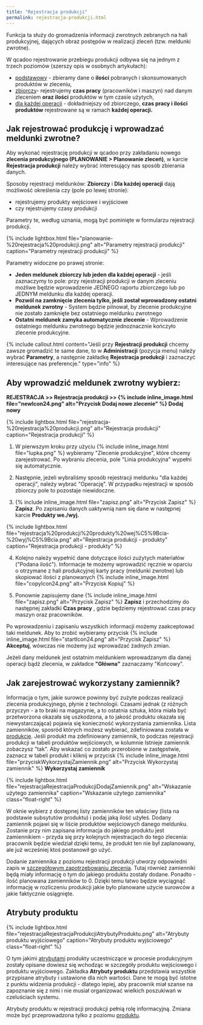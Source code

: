 ```yaml
---
title: "Rejestracja produkcji"
permalink: rejestracja-produkcji.html
---
```

Funkcja ta służy do gromadzenia informacji zwrotnych zebranych na hali produkcyjnej, dających obraz postępów w realizacji zleceń (tzw. meldunki zwrotne).
  
W qcadoo rejestrowanie przebiegu produkcji odbywa się na jednym z trzech poziomów (szerszy opis w osobnych artykułach):

- [podstawowy](/podstawowe-rejestrowanie-produkcji) - zbieramy dane o **ilości** pobranych i skonsumowanych produktów w zleceniu,
- [zbiorczy](/zbiorcze-rejestrowanie-produkcji)- rejestrujemy **czas pracy** (pracowników i maszyn) nad danym zleceniem **oraz ilości** produktów w tym czasie użytych,
- [dla każdej operacji](/rejestracja-kazdej-operacji) - dokładniejszy od zbiorczego, **czas pracy i ilości produktów** rejestrowane są w ramach **każdej operacji.** 

## Jak rejestrować produkcję i wprowadzać meldunki zwrotne?

Aby wykonać rejestrację produkcji w qcadoo przy zakładaniu nowego **zlecenia produkcyjnego (PLANOWANIE > Planowanie zleceń)**, w karcie **Rejestracja produkcji** należy wybrać interesujący nas sposób zbierania danych.

Sposoby rejestracji meldunków: **Zbiorczy** i **Dla każdej operacji** dają możliwość określenia czy (pole po lewej stronie):

- rejestrujemy produkty wejściowe i wyjściowe
- czy rejestrujemy czasy produkcji

Parametry te, według uznania, mogą być pominięte w formularzu rejestracji produkcji.

{% include lightbox.html file="planowanie-%20rejestracja%20produkcji.png" alt="Parametry rejestracji produkcji" caption="Parametry rejestracji produkcji" %}
  
Parametry widoczne po prawej stronie:

- **Jeden meldunek zbiorczy lub jeden dla każdej operacji** - jeśli zaznaczymy to pole: przy rejestracji produkcji w danym zleceniu możliwe będzie wprowadzenie JEDNEGO raportu zbiorczego lub po JEDNYM meldunku dla każdej operacji.
- **Pozwól na zamknięcie zlecenia tylko, jeśli został wprowadzony ostatni meldunek zwrotny** - System będzie pilnował, by zlecenie produkcyjne nie zostało zamknięte bez ostatniego meldunku zwrotnego
- **Ostatni meldunek zamyka automatycznie zlecenie** - Wprowadzenie ostatniego meldunku zwrotnego będzie jednoznacznie kończyło zlecenie produkcyjne.

{% include callout.html content="Jeśli przy **Rejestracji produkcji** chcemy zawsze gromadzić te same dane, to w **Administracji** (pozycja menu) należy wybrać **Parametry**, a następnie zakładkę **Rejestracja produkcji** i zaznaczyć interesujące nas preferencje." type="info" %} 

## Aby wprowadzić meldunek zwrotny wybierz:

**REJESTRACJA >> Rejestracja produkcji >> {% include inline_image.html file="newIcon24.png" alt="Przycisk Dodaj nowe zlecenie" %} Dodaj nowy**

{% include lightbox.html file="rejestracja-%20rejestracja%20produkcji.png" alt="Rejestracja produkcji" caption="Rejestracja produkcji" %}

1. W pierwszym kroku przy użyciu {% include inline_image.html file="lupka.png" %} wybieramy "Zlecenie produkcyjne", które chcemy zarejestrować. Po wybraniu zlecenia, pole "Linia produkcyjna" wypełni się automatycznie.

2. Następnie, jeżeli wybraliśmy sposób rejestracji meldunku "dla każdej operacji", należy wybrać "Operację". W przypadku rejestracji w sposób zbiorczy pole to pozostaje niewidoczne.

3. {% include inline_image.html file="zapisz.png" alt="Przycisk Zapisz" %} **Zapisz**. Po zapisaniu danych uaktywnią nam się dane w następnej karcie **Produkty we./wyj.**

{% include lightbox.html file="rejestracja%20produkcji%20produkty%20wej%C5%9Bcia-%20wyj%C5%9Bcia.png" alt="Rejestracja produkcji - produkty" caption="Rejestracja produkcji - produkty" %}  

4. Kolejno należy wypełnić dane dotyczące ilości zużytych materiałów ("Podana ilość"). Informacje te możemy wprowadzić ręcznie w oparciu o otrzymane z hali produkcyjnej karty pracy (meldunki zwrotne) lub skopiować ilości z planowanych {% include inline_image.html file="copyIcon24.png" alt="Przycisk Kopiuj" %}  
  
5. Ponownie zapisujemy dane {% include inline_image.html file="zapisz.png" alt="Przycisk Zapisz" %} **Zapisz** i przechodzimy do następnej zakładki **Czas pracy** , gdzie będziemy rejestrować czas pracy maszyn oraz pracowników.

Po wprowadzeniu i zapisaniu wszystkich informacji możemy zaakceptować taki meldunek. Aby to zrobić wybieramy przycisk {% include inline_image.html file="startIcon24.png" alt="Przycisk Zapisz" %} **Akceptuj**, wówczas nie możemy już wprowadzać żadnych zmian. 

Jeżeli dany meldunek jest ostatnim meldunkiem wprowadzanym dla danej operacji bądź zlecenia, w zakładce **"Główna"** zaznaczamy "Końcowy".

## Jak zarejestrować wykorzystany zamiennik?

Informacja o tym, jakie surowce powinny być zużyte podczas realizacji zlecenia produkcyjnego, płynie z technologii. Czasami jednak (z różnych przyczyn - a to braki na magazynie, a to ostatnia sztuka, która miała być przetworzona okazała się uszkodzona, a to jakość produktu okazała się niewystarczająca) pojawia się konieczność wykorzystania zamiennika. Lista zamienników, sposród których możesz wybierać, zdefiniowana została w [produkcie](/produkty). 
Jeśli produkt ma zdefiniowany zamiennik, to podczas rejestracji produkcji w tabeli produktów wejściowych, w kolumnie Istnieje zamiennik zobaczysz "tak". Aby wskazać co zostało przerobione w zastępstwie, zaznacz w tabeli produkt i kliknij w przycisk {% include inline_image.html file="przyciskWykorzystajZamiennik.png" alt="Przycisk Wykorzystaj zamiennik" %} **Wykorzystaj zamiennik**

{% include lightbox.html file="rejestracjaRejestracjaProdukcjiDodajZamiennik.png" alt="Wskazanie użytego zamiennika" caption="Wskazanie użytego zamiennika" class="float-right"  %}

W oknie wybierz z dostępnej listy zamienników ten właściwy (lista na podstawie subsytutów produktu) i podaj jaką ilość użyłeś. Dodany zamiennik pojawi się w liście produktów wejściowych danego meldunku. Zostanie przy nim zapisana informacja do jakiego produktu jest zamiennikiem - przyda się przy kolejnych rejestracjach do tego zlecenia: pracownik będzie wiedział dzięki temu, że produkt ten nie był zaplanowany, ale już wcześniej ktoś postanowił go użyć.

Dodanie zamiennika z poziomu rejestracji produkcji utworzy odpowiedni zapis w [szczegółowym zapotrzebowaniu zlecenia](/zmiana-stanu-zapotrzebowania). Tutaj również zamienniki będą miały informację o tym do jakiego produktu zostały dodane. Ponadto - ilość planowana zamienników to 0. Dzięki temu łatwo będzie wyciągnąć informację w rozliczeniu produkcji jakie było planowane użycie surowców a jakie faktycznie osiągnięte.

## Atrybuty produktu 

{% include lightbox.html file="rejestracjaRejestracjaProdukcjiAtrybutyProduktu.png" alt="Atrybuty produktu wyjściowego" caption="Atrybuty produktu wyjściowego" class="float-right"  %}

O tym jakimi [atrybutami](/atrybuty) produkty uczestniczące w procesie produkcyjnym zostały opisane dowiesz się wchodząc w szczegóły produktu wejściowego i produktu wyjściowego. Zakładka **Atrybuty produktu** przedstawia wszystkie przypisane atrybuty i ustawione dla nich wartości. Dane te mogą być istotne z punktu widzenia produkcji - dlatego lepiej, aby pracownik miał szanse na zapoznanie się z nimi i nie musiał organizować wielkich poszukiwań w czeluściach systemu.

Atrybuty produktu w rejestracji produkcji pełnią rolę informacyjną. Zmiana może być przeprowadzona tylko z poziomu [produktu](/produkty).
